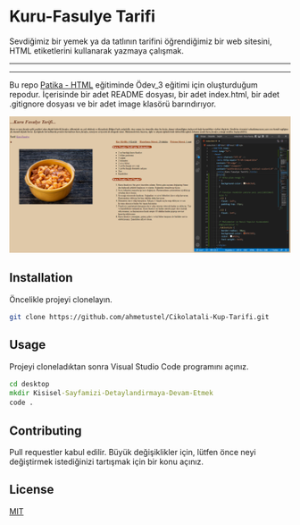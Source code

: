 # Kuru-Fasulye Tarifi

Sevdiğimiz bir yemek ya da tatlının tarifini öğrendiğimiz bir web sitesini, HTML etiketlerini kullanarak yazmaya çalışmak.

---

---

Bu repo [Patika - HTML](https://app.patika.dev/courses/html) eğitiminde Ödev_3 eğitimi için oluşturduğum repodur. İçerisinde bir adet README dosyası, bir adet index.html, bir adet .gitignore dosyası ve bir adet image klasörü barındırıyor.

![Resim](/image/index.png)

## Installation

Öncelikle projeyi clonelayın.

```bash
git clone https://github.com/ahmetustel/Cikolatali-Kup-Tarifi.git
```

## Usage

Projeyi cloneladıktan sonra Visual Studio Code programını açınız.

```cmd
cd desktop
mkdir Kisisel-Sayfamizi-Detaylandirmaya-Devam-Etmek
code .
```

## Contributing

Pull requestler kabul edilir. Büyük değişiklikler için, lütfen önce neyi değiştirmek istediğinizi tartışmak için bir konu açınız.

## License

[MIT](https://choosealicense.com/licenses/mit/)
